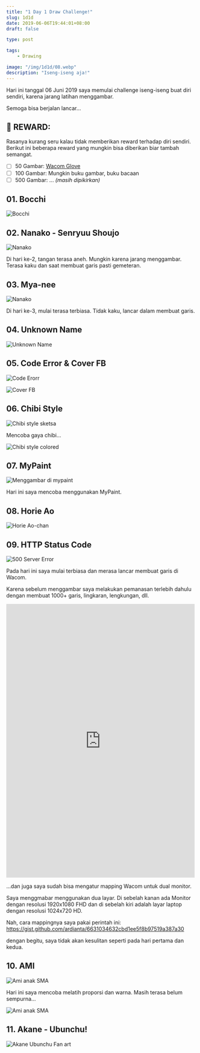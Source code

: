 ```yaml
---
title: "1 Day 1 Draw Challenge!"
slug: 1d1d
date: 2019-06-06T19:44:01+08:00
draft: false

type: post

tags:
    - Drawing

image: "/img/1d1d/08.webp"
description: "Iseng-iseng aja!"
---
```


Hari ini tanggal 06 Juni 2019 saya memulai challenge iseng-iseng
buat diri sendiri, karena jarang latihan menggambar.

Semoga bisa berjalan lancar...

## :gift: REWARD:

Rasanya kurang seru kalau tidak memberikan reward terhadap diri sendiri.
Berikut ini beberapa reward yang mungkin bisa diberikan biar tambah semangat.

- [ ] 50 Gambar: [Wacom Glove](https://www.tokopedia.com/clickandgo/sarung-tangan-drawing-glove-untuk-pen-tablet-wacom-huion)
- [ ] 100 Gambar: Mungkin buku gambar, buku bacaan
- [ ] 500 Gambar: ... *(masih dipikirkan)*

## 01. Bocchi

![Bocchi](/img/1d1d/01.webp)

## 02. Nanako - Senryuu Shoujo

![Nanako](/img/1d1d/02.webp)

Di hari ke-2, tangan terasa aneh. Mungkin karena jarang menggambar.
Terasa kaku dan saat membuat garis pasti gemeteran.

## 03. Mya-nee

![Nanako](/img/1d1d/03.webp)

Di hari ke-3, mulai terasa terbiasa. Tidak kaku, lancar dalam
membuat garis.

## 04. Unknown Name

![Unknown Name](/img/1d1d/04.webp)

## 05. Code Error & Cover FB

![Code Erorr](/img/1d1d/05.webp)

![Cover FB](/img/1d1d/05-2.webp)

## 06. Chibi Style

![Chibi style sketsa](/img/1d1d/06.webp)

Mencoba gaya chibi...

![Chibi style colored](/img/1d1d/06-colored.webp)

## 07. MyPaint

![Menggambar di mypaint](/img/1d1d/07.webp)

Hari ini saya mencoba menggunakan MyPaint.

## 08. Horie Ao

![Horie Ao-chan](/img/1d1d/08.webp)

## 09. HTTP Status Code

![500 Server Error](/img/1d1d/09.webp)

Pada hari ini saya mulai terbiasa dan merasa
lancar membuat garis di Wacom.

Karena sebelum menggambar saya melakukan
pemanasan terlebih dahulu dengan membuat
1000+ garis, lingkaran, lengkungan, dll.

<iframe src="https://web.facebook.com/plugins/post.php?href=https%3A%2F%2Fweb.facebook.com%2Fardianta.pargo%2Fposts%2F2828237770526910&width=500" width="500" height="724" style="border:none;overflow:hidden" scrolling="no" frameborder="0" allowTransparency="true" allow="encrypted-media"></iframe>

...dan juga saya sudah bisa mengatur
mapping Wacom untuk dual monitor.

Saya menggmabar menggunakan dua layar.
Di sebelah kanan ada Monitor dengan resolusi 1920x1080 FHD
dan di sebelah kiri adalah layar laptop dengan resolusi 1024x720 HD.

Nah, cara mappingnya saya pakai perintah ini: https://gist.github.com/ardianta/6631034632cbd1ee5f8b97519a387a30

dengan begitu, saya tidak akan kesulitan seperti 
pada hari pertama dan kedua.

## 10. AMI

![Ami anak SMA](/img/1d1d/10.webp)

Hari ini saya mencoba melatih proporsi dan warna.
Masih terasa belum sempurna...

![Ami anak SMA](/img/1d1d/10-colored.webp)

## 11. Akane - Ubunchu!

![Akane Ubunchu Fan art](/img/1d1d/11.webp)